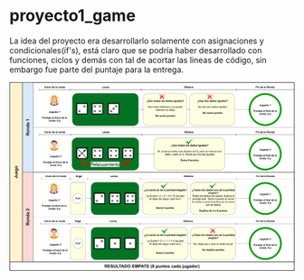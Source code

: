 # proyecto1_game

La idea del proyecto era desarrollarlo solamente con asignaciones y condicionales(if's), está claro que se podría haber desarrollado con funciones, ciclos y demás con tal de acortar las lineas de código, sin embargo fue parte del puntaje para la entrega.

![alt](https://github.com/Alanoterohs/proyecto1_game/blob/main/game.jpg)
